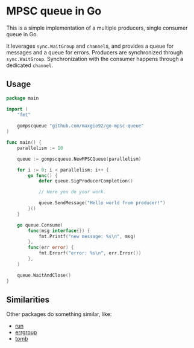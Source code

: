 # MPSC queue in Go

This is a simple implementation of a multiple producers, single consumer queue in Go.

It leverages `sync.WaitGroup` and `channel`s, and provides a queue for messages and a queue for errors.
Producers are synchronized through `sync.WaitGroup`.
Synchronization with the consumer happens through a dedicated `channel`.

## Usage

```go
package main

import (
	"fmt"
	
	gompscqueue "github.com/maxgio92/go-mpsc-queue"
)

func main() {
	parallelism := 10

	queue := gompscqueue.NewMPSCQueue(parallelism)

	for i := 0; i < parallelism; i++ {
		go func() {
			defer queue.SigProducerCompletion()

			// Here you do your work.

			queue.SendMessage("Hello world from producer!")
		}()
	}

	go queue.Consume(
		func(msg interface{}) {
			fmt.Printf("new message: %s\n", msg)
		},
		func(err error) {
			fmt.Errorf("error: %s\n", err.Error())
		},
	)

	queue.WaitAndClose()
}
```

## Similarities

Other packages do something similar, like:
- [run](https://github.com/oklog/run)
- [errgroup](https://pkg.go.dev/golang.org/x/sync/errgroup)
- [tomb](https://pkg.go.dev/gopkg.in/tomb.v2)
